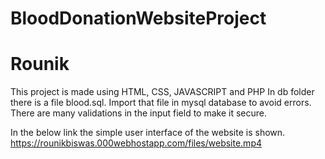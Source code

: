 # BloodDonationWebsiteProject
# Rounik

This project is made using HTML, CSS, JAVASCRIPT and PHP
In db folder there is a file blood.sql. Import that file in mysql database to avoid errors. There are many validations in the input field to make it secure.

In the below link the simple user interface of the website is shown.
https://rounikbiswas.000webhostapp.com/files/website.mp4



